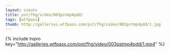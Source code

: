 ```yaml
--- 
layout: sieutv
title: pst/fhg/video/003pstmp4pdd/
tags: [wtfpass]
thumb: http://galleries.wtfpass.com/pst/fhg/video/003pstmp4pdd/1.jpg
---
```

{% include tvpro key="http://galleries.wtfpass.com/pst/fhg/video/003pstmp4pdd/1.mp4" %} 
